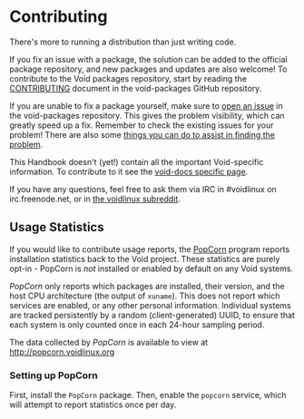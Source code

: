 # Contributing

There's more to running a distribution than just writing code.

If you fix an issue with a package, the solution can be added to the official
package repository, and new packages and updates are also welcome! To contribute
to the Void packages repository, start by reading the
[CONTRIBUTING](https://github.com/void-linux/void-packages/blob/master/CONTRIBUTING.md)
document in the void-packages GitHub repository.

If you are unable to fix a package yourself, make sure to [open an
issue](https://github.com/void-linux/void-packages/issues/new) in the
void-packages repository. This gives the problem visibility, which can greatly
speed up a fix. Remember to check the existing issues for your problem! There
are also some [things you can do to assist in finding the problem](./debug.md).

This Handbook doesn't (yet!) contain all the important Void-specific
information. To contribute to it see the [void-docs specific
page](./void-docs.md).

If you have any questions, feel free to ask them via IRC in #voidlinux on
irc.freenode.net, or in [the voidlinux
subreddit](https://reddit.com/r/voidlinux).

## Usage Statistics

If you would like to contribute usage reports, the
[PopCorn](https://github.com/the-maldridge/popcorn) program reports installation
statistics back to the Void project. These statistics are purely opt-in -
PopCorn is *not* installed or enabled by default on any Void systems.

*PopCorn* only reports which packages are installed, their version, and the host
CPU architecture (the output of `xuname`). This does not report which services
are enabled, or any other personal information. Individual systems are tracked
persistently by a random (client-generated) UUID, to ensure that each system is
only counted once in each 24-hour sampling period.

The data collected by *PopCorn* is available to view at
<http://popcorn.voidlinux.org>

### Setting up PopCorn

First, install the `PopCorn` package. Then, enable the `popcorn` service, which
will attempt to report statistics once per day.
